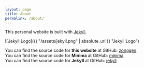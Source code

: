 ```yaml
---
layout: page
title: About
permalink: /about/
---
```


This personal website is built with [Jekyll](https://jekyllrb.com/).

![Jekyll Logo]({{ "/assets/jekyll.png" | absolute_url }} "Jekyll Logo")

You can find the source code for **this website** at GitHub:
[zonggen](https://github.com/zonggen/zonggen.github.io)  
You can find the source code for **Minima** at GitHub:
[minima](https://github.com/jekyll/minima)  
You can find the source code for **Jekyll** at GitHub:
[jekyll](https://github.com/jekyll/jekyll)  
